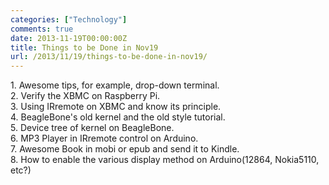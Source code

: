 ```yaml
---
categories: ["Technology"]
comments: true
date: 2013-11-19T00:00:00Z
title: Things to be Done in Nov19
url: /2013/11/19/things-to-be-done-in-nov19/
---
```


1\. Awesome tips, for example, drop-down terminal.     
2\. Verify the XBMC on Raspberry Pi.    
3\. Using IRremote on XBMC and know its principle.     
4\. BeagleBone's old kernel and the old style tutorial.    
5\. Device tree of kernel on BeagleBone.    
6\. MP3 Player in IRremote control on Arduino.     
7\. Awesome Book in mobi or epub and send it to Kindle.    
8\. How to enable the various display method on Arduino(12864, Nokia5110, etc?)
